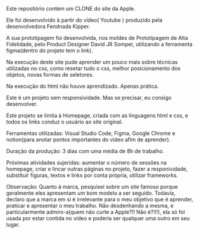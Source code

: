 Este repositório contém um CLONE do site da Apple.

Ele foi desenvolvido à partir do vídeo( Youtube ) produzido pela desenvolvedora Fendnada Kipper.

A sua prototipagem foi desenvolvida, nos moldes de Prototipagem de Alta Fidelidade, pelo Product Designer David JR Somper, utilizando a ferramenta figma(dentro do projeto tem o link).

Na execução deste site pude aprender um pouco mais sobre técnicas utilizadas no css, como resetar tudo o css, melhor posicionamento dos objetos, novas formas de seletores.

Na execução do html não houve aprendizado. Apenas prática.

Este é um projeto sem responsividade. Mas se precisar, eu consigo desenvolver.

Este projeto se limita à Homepage, criada com as linguagens html e css, e todos os links conduz o usuário ao site original.

Ferramentas utilizadas: Visual Studio Code, Figma, Google Chrome e notion(para anotar pontos importantes do vídeo afim de aprender).

Duração da produção: 3 dias com uma média de 8h de trabalho.

Próximas atividades sujeridas: aumentar o número de sessões na homepage, criar e lincar outras páginas no projeto, fazer a responividade, substituir figuras, textos e links por conta própria, utilizar frameworks.

Observação: Quanto à marca, pesquisei sobre um site famoso porque geralmente eles  apresentam um bom modelo a ser seguido. Todavia, declaro que a marca em si é irrelevante para o meu objetivo que é aprender, praticar e apresentar o meu trabalho. Não desdenhando a mesma, e particularmente admiro-a(quem não curte a Apple?!! Não é?!!!), ela só foi usada por estar contida no vídeo e poderia ser qualquer uma outro em seu lugar.
